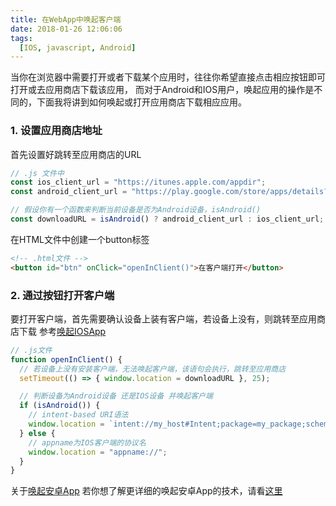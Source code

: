 ```yaml
---
title: 在WebApp中唤起客户端
date: 2018-01-26 12:06:06
tags:
  [IOS, javascript, Android]
---
```

当你在浏览器中需要打开或者下载某个应用时，往往你希望直接点击相应按钮即可打开或去应用商店下载该应用，
而对于Android和IOS用户，唤起应用的操作是不同的，下面我将讲到如何唤起或打开应用商店下载相应应用。

### 1. 设置应用商店地址

首先设置好跳转至应用商店的URL

```javascript
// .js 文件中
const ios_client_url = "https://itunes.apple.com/appdir";
const android_client_url = "https://play.google.com/store/apps/details?id=xxx";

// 假设你有一个函数来判断当前设备是否为Android设备，isAndroid()
const downloadURL = isAndroid() ? android_client_url : ios_client_url;
```
在HTML文件中创建一个button标签
```html
<!-- .html文件 -->
<button id="btn" onClick="openInClient()">在客户端打开</button>
```

### 2. 通过按钮打开客户端

要打开客户端，首先需要确认设备上装有客户端，若设备上没有，则跳转至应用商店下载
参考[唤起IOSApp](https://stackoverflow.com/questions/13044805/how-to-check-if-an-app-is-installed-from-a-web-page-on-an-iphone)

```javascript
// .js文件
function openInClient() {
  // 若设备上没有安装客户端，无法唤起客户端，该语句会执行，跳转至应用商店
  setTimeout(() => { window.location = downloadURL }, 25);

  // 判断设备为Android设备 还是IOS设备 并唤起客户端
  if (isAndroid()) {
    // intent-based URI语法
    window.location = `intent://my_host#Intent;package=my_package;scheme=my_scheme;action=my_action;component=my_component;S.browser_fallback_url=${downloadURL};end`;
  } else {
    // appname为IOS客户端的协议名
    window.location = "appname://";
  }
}
```
关于[唤起安卓App](https://stackoverflow.com/questions/11773958/open-android-application-from-a-web-page)
若你想了解更详细的唤起安卓App的技术，请看[这里](https://jaq.alibaba.com/community/art/show?articleid=265)
